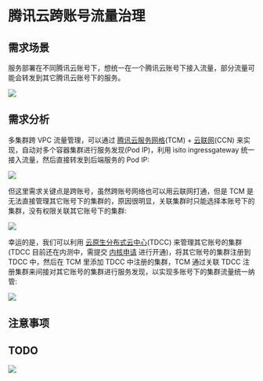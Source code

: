 # 腾讯云跨账号流量治理

## 需求场景

服务部署在不同腾讯云账号下，想统一在一个腾讯云账号下接入流量，部分流量可能会转发到其它腾讯云账号下的服务。

![](https://image-host-1251893006.cos.ap-chengdu.myqcloud.com/20220812105933.png)

## 需求分析

多集群跨 VPC 流量管理，可以通过 [腾讯云服务网格](https://cloud.tencent.com/product/tcm)(TCM) + [云联网](https://cloud.tencent.com/product/ccn)(CCN) 来实现，自动对多个容器集群进行服务发现(Pod IP)，利用 isito ingressgateway 统一接入流量，然后直接转发到后端服务的 Pod IP:

![](https://image-host-1251893006.cos.ap-chengdu.myqcloud.com/20220812114344.png)

但这里需求关键点是跨账号，虽然跨账号网络也可以用云联网打通，但是 TCM 是无法直接管理其它账号下的集群的，原因很明显，关联集群时只能选择本账号下的集群，没有权限关联其它账号下的集群:

![](https://image-host-1251893006.cos.ap-chengdu.myqcloud.com/20220812112012.png)

幸运的是，我们可以利用 [云原生分布式云中心](https://cloud.tencent.com/product/tdcc)(TDCC) 来管理其它账号的集群 (TDCC 目前还在内测中，需提交 [内核申请](https://cloud.tencent.com/apply/p/897g10ltlv6) 进行开通)，将其它账号的集群注册到 TDCC 中，然后在 TCM 里添加 TDCC 中注册的集群，TCM 通过关联 TDCC 注册集群来间接对其它账号的集群进行服务发现，以实现多账号下的集群流量统一纳管:

![](https://image-host-1251893006.cos.ap-chengdu.myqcloud.com/20220812114733.png)

## 注意事项


## TODO

![](https://image-host-1251893006.cos.ap-chengdu.myqcloud.com/20220811204947.png)